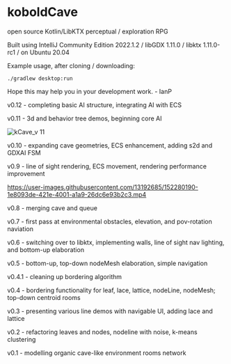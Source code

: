 # koboldCave
open source Kotlin/LibKTX perceptual / exploration RPG

Built using IntelliJ Community Edition 2022.1.2 / libGDX 1.11.0 / libktx 1.11.0-rc1 / on Ubuntu 20.04

Example usage, after cloning / downloading:

```./gradlew desktop:run```

Hope this may help you in your development work. - IanP

v0.12 - completing basic AI structure, integrating AI with ECS

v0.11 - 3d and behavior tree demos, beginning core AI

![kCave_v 11](https://user-images.githubusercontent.com/13192685/160516071-a47f2748-bbed-45a1-8211-0ccf2dc4b611.png)

v0.10 - expanding cave geometries, ECS enhancement, adding s2d and GDXAI FSM

v0.9 - line of sight rendering, ECS movement, rendering performance improvement

https://user-images.githubusercontent.com/13192685/152280190-1e8093de-421e-4001-a1a9-26dc6e93b2c3.mp4

v0.8 - merging cave and queue

v0.7 - first pass at environmental obstacles, elevation, and pov-rotation naviation

v0.6 - switching over to libktx, implementing walls, line of sight nav lighting, and bottom-up elaboration

v0.5 - bottom-up, top-down nodeMesh elaboration, simple navigation

v0.4.1 - cleaning up bordering algorithm

v0.4 - bordering functionality for leaf, lace, lattice, nodeLine, nodeMesh; top-down centroid rooms

v0.3 - presenting various line demos with navigable UI, adding lace and lattice

v0.2 - refactoring leaves and nodes, nodeline with noise, k-means clustering

v0.1 - modelling organic cave-like environment rooms network
